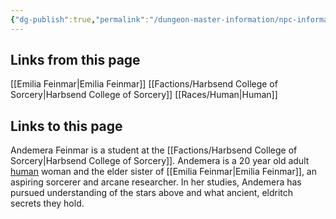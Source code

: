 ```yaml
---
{"dg-publish":true,"permalink":"/dungeon-master-information/npc-information/andemera-feinmar/"}
---
```


## Links from this page
[[Emilia Feinmar\|Emilia Feinmar]]
[[Factions/Harbsend College of Sorcery\|Harbsend College of Sorcery]]
[[Races/Human\|Human]]
## Links to this page
Andemera Feinmar is a student at the [[Factions/Harbsend College of Sorcery\|Harbsend College of Sorcery]]. Andemera is a 20 year old adult [human](Human) woman and the elder sister of [[Emilia Feinmar\|Emilia Feinmar]], an aspiring sorcerer and arcane researcher. In her studies, Andemera has pursued understanding of the stars above and what ancient, eldritch secrets they hold. 